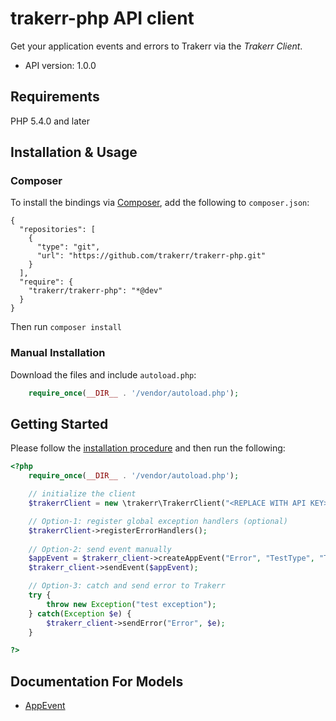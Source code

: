 # trakerr-php API client
Get your application events and errors to Trakerr via the *Trakerr Client*.

- API version: 1.0.0

## Requirements

PHP 5.4.0 and later

## Installation & Usage
### Composer

To install the bindings via [Composer](http://getcomposer.org/), add the following to `composer.json`:

```
{
  "repositories": [
    {
      "type": "git",
      "url": "https://github.com/trakerr/trakerr-php.git"
    }
  ],
  "require": {
    "trakerr/trakerr-php": "*@dev"
  }
}
```

Then run `composer install`

### Manual Installation

Download the files and include `autoload.php`:

```php
    require_once(__DIR__ . '/vendor/autoload.php');
```

## Getting Started

Please follow the [installation procedure](#installation--usage) and then run the following:

```php
<?php
    require_once(__DIR__ . '/vendor/autoload.php');

    // initialize the client
    $trakerrClient = new \trakerr\TrakerrClient("<REPLACE WITH API KEY>", null);

    // Option-1: register global exception handlers (optional)
    $trakerrClient->registerErrorHandlers();
    
    // Option-2: send event manually
    $appEvent = $trakerr_client->createAppEvent("Error", "TestType", "Test message from php");
    $trakerr_client->sendEvent($appEvent);

    // Option-3: catch and send error to Trakerr
    try {
        throw new Exception("test exception");
    } catch(Exception $e) {
        $trakerr_client->sendError("Error", $e);
    }

?>
```

## Documentation For Models

 - [AppEvent](generated/SwaggerClient-php/docs/Model/AppEvent.md)





